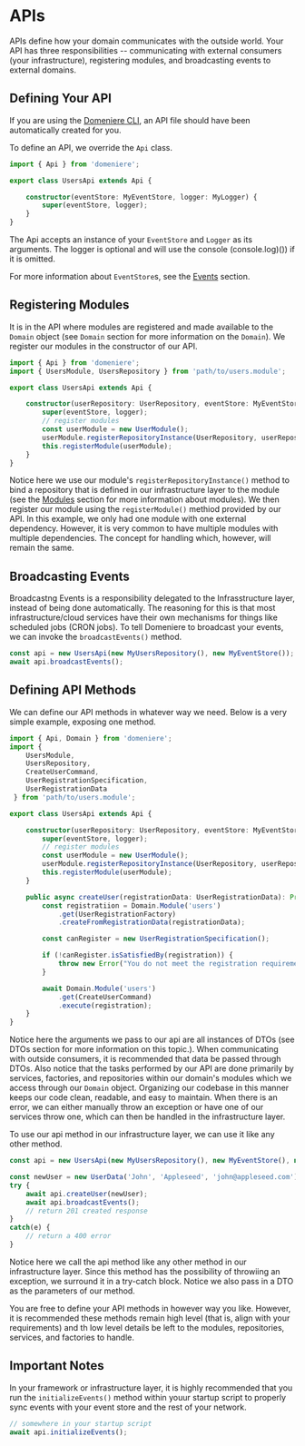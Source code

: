 # APIs
APIs define how your domain communicates with the outside world. Your API has three responsibilities -- communicating with external consumers (your infrastructure), registering modules, and broadcasting events to external domains.

## Defining Your API
If you are using the [Domeniere CLI](https://github.com/Perivel/domeniere-cli), an API file should have been automatically created for you.

To define an API, we override the `Api` class.
```ts
import { Api } from 'domeniere';

export class UsersApi extends Api {

    constructor(eventStore: MyEventStore, logger: MyLogger) {
        super(eventStore, logger);
    }
}
```
The Api accepts an instance of your `EventStore` and `Logger` as its arguments. The logger is optional and will use the console (console.log)()) if it is omitted.

For more information about `EventStore`s, see the [Events](./../event/README.md) section.

## Registering Modules
It is in the API where modules are registered and made available to the `Domain` object (see `Domain` section for more information on the `Domain`). We register our modules in the constructor of our API.
```ts
import { Api } from 'domeniere';
import { UsersModule, UsersRepository } from 'path/to/users.module';

export class UsersApi extends Api {

    constructor(userRepository: UserRepository, eventStore: MyEventStore, logger: MyLogger) {
        super(eventStore, logger);
        // register modules
        const userModule = new UserModule();
        userModule.registerRepositoryInstance(UserRepository, userRepository);
        this.registerModule(userModule);
    }
}
```
Notice here we use our module's `registerRepositoryInstance()` method to bind a repository that is defined in our infrastructure layer to the module (see the [Modules](./../module/README.md) section for more information about modules). We then register our module using the `registerModule()` methiod provided by our API. In this example, we only had one module with one external dependency. However, it is very common to have multiple modules with multiple dependencies. The concept for handling which, however, will remain the same.

## Broadcasting Events
Broadcastng Events is a responsibility delegated to the Infrasstructure layer, instead of being done automatically. The reasoning for this is that most infrastructure/cloud services have their own mechanisms for things like scheduled jobs (CRON jobs). To tell Domeniere to broadcast your events, we can invoke the `broadcastEvents()` method.
```ts
const api = new UsersApi(new MyUsersRepository(), new MyEventStore());
await api.broadcastEvents();
```

## Defining API Methods
We can define our API methods in whatever way we need. Below is a very simple example, exposing one method.
```ts
import { Api, Domain } from 'domeniere';
import { 
    UsersModule, 
    UsersRepository, 
    CreateUserCommand, 
    UserRegistrationSpecification,
    UserRegistrationData
 } from 'path/to/users.module';

export class UsersApi extends Api {

    constructor(userRepository: UserRepository, eventStore: MyEventStore, logger: MyLogger) {
        super(eventStore, logger);
        // register modules
        const userModule = new UserModule();
        userModule.registerRepositoryInstance(UserRepository, userRepository);
        this.registerModule(userModule);
    }

    public async createUser(registrationData: UserRegistrationData): Promise<void> {
        const registratiion = Domain.Module('users')
            .get(UserRegistrationFactory)
            .createFromRegistrationData(registrationData);

        const canRegister = new UserRegistrationSpecification();

        if (!canRegister.isSatisfiedBy(registration)) {
            throw new Error("You do not meet the registration requirements");
        }

        await Domain.Module('users')
            .get(CreateUserCommand)
            .execute(registration);
    }
}
```
Notice here the arguments we pass to our api are all instances of DTOs (see DTOs section for more information on this topic.). When communicating with outside consumers, it is recommended that data be passed through DTOs. Also notice that the tasks performed by our API are done primarily by services, factories, and repositories within our domain's modules which we access through our `Domain` object. Organizing our codebase in this manner keeps our code clean, readable, and easy to maintain. When there is an error, we can either manually throw an exception or have one of our services throw one, which can then be handled in the infrastructure layer.

To use our api method in our infrastructure layer, we can use it like any other method.
```ts
const api = new UsersApi(new MyUsersRepository(), new MyEventStore(), new MyLogger());

const newUser = new UserData('John', 'Appleseed', 'john@appleseed.com');
try {
    await api.createUser(newUser);
    await api.broadcastEvents();
    // return 201 created response
}
catch(e) {
    // return a 400 error
}
```
Notice here we call the api method like any other method in our infrastructure layer. Since this method has the possibility of throwiing an exception, we surround it in a try-catch block. Notice we also pass in a DTO as the parameters of our method.

You are free to define your API methods in however way you like. However, it is recommended these methods remain high level (that is, align with your requirements) and th low level details be left to the modules, repositories, services, and factories to handle.

## Important Notes
In your framework or infrastructure layer, it is highly recommended that you run the `initializeEvents()` method within youur startup script to properly sync events with your event store and the rest of your network.
```ts
// somewhere in your startup script
await api.initializeEvents();
```